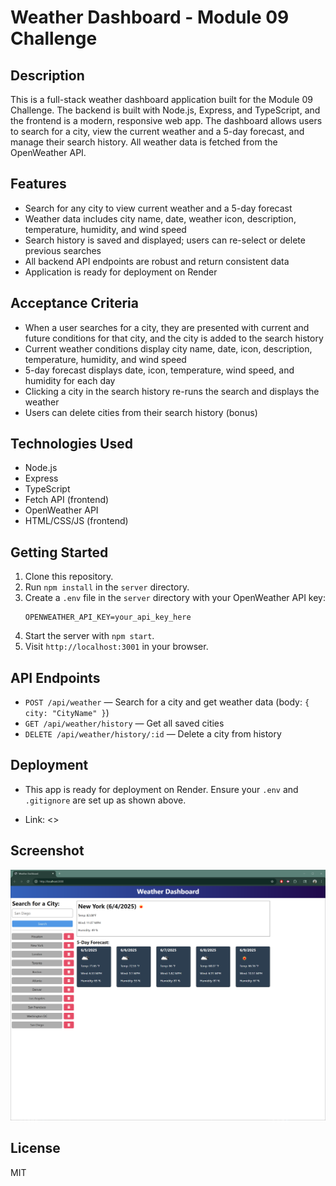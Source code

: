 # Weather Dashboard - Module 09 Challenge

## Description
This is a full-stack weather dashboard application built for the Module 09 Challenge. The backend is built with Node.js, Express, and TypeScript, and the frontend is a modern, responsive web app. The dashboard allows users to search for a city, view the current weather and a 5-day forecast, and manage their search history. All weather data is fetched from the OpenWeather API.

## Features
- Search for any city to view current weather and a 5-day forecast
- Weather data includes city name, date, weather icon, description, temperature, humidity, and wind speed
- Search history is saved and displayed; users can re-select or delete previous searches
- All backend API endpoints are robust and return consistent data
- Application is ready for deployment on Render

## Acceptance Criteria
- When a user searches for a city, they are presented with current and future conditions for that city, and the city is added to the search history
- Current weather conditions display city name, date, icon, description, temperature, humidity, and wind speed
- 5-day forecast displays date, icon, temperature, wind speed, and humidity for each day
- Clicking a city in the search history re-runs the search and displays the weather
- Users can delete cities from their search history (bonus)

## Technologies Used
- Node.js
- Express
- TypeScript
- Fetch API (frontend)
- OpenWeather API
- HTML/CSS/JS (frontend)

## Getting Started
1. Clone this repository.
2. Run `npm install` in the `server` directory.
3. Create a `.env` file in the `server` directory with your OpenWeather API key:
   ```
   OPENWEATHER_API_KEY=your_api_key_here
   ```
4. Start the server with `npm start`.
5. Visit `http://localhost:3001` in your browser.

## API Endpoints
- `POST /api/weather` — Search for a city and get weather data (body: `{ city: "CityName" }`)
- `GET /api/weather/history` — Get all saved cities
- `DELETE /api/weather/history/:id` — Delete a city from history

## Deployment
- This app is ready for deployment on Render. Ensure your `.env` and `.gitignore` are set up as shown above.

- Link: <>

## Screenshot
![Weather Dashboard Screenshot](./Assets/Screenshot.png)

## License
MIT
